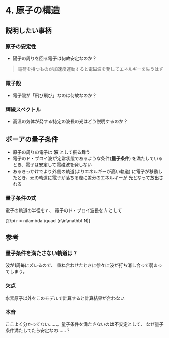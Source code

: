 # 4. 原子の構造

## 説明したい事柄

### 原子の安定性

- 陽子の周りを回る電子は何故安定なのか？

> 電荷を持つものが加速度運動すると電磁波を発してエネルギーを失うはず

### 電子殻

- 電子殻が「飛び飛び」なのは何故なのか？

### 輝線スペクトル

- 高温の気体が発する特定の波長の光はどう説明するのか？

## ボーアの量子条件

- 原子の周りの電子は **波** として振る舞う
- 電子のド・ブロイ波が定常状態であるような条件(**量子条件**)
を満たしているとき、電子は安定して電磁波を発しない
- あるきっかけでより外側の軌道(よりエネルギーが高い軌道)
に電子が移動したとき、元の軌道に電子が落ちる際に差分のエネルギーが
光となって放出される

### 量子条件の式

電子の軌道の半径を $r$ 、
電子のド・ブロイ波長を $\lambda$ として

\[2\pi r = n\lambda \quad (n\in\mathbf N)\]

## 参考

### 量子条件を満たさない軌道は？

波が1周毎にズレるので、
重ね合わせたときに徐々に波が打ち消し合って弱まってしまう。

### 欠点

水素原子以外をこのモデルで計算すると計算結果が合わない

### 本音

ここよく分かってない……。量子条件を満たさないのは不安定として、
なぜ量子条件満たしてたら安定なの……？
